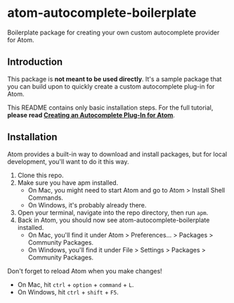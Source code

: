 # atom-autocomplete-boilerplate

Boilerplate package for creating your own custom autocomplete provider for Atom.

## Introduction

This package is **not meant to be used directly**. It's a sample package that you can build upon to quickly create a custom autocomplete plug-in for Atom.

This README contains only basic installation steps. For the full tutorial, **please read [Creating an Autocomplete Plug-In for Atom](http://codersblock.com/blog/creating-an-autocomplete-plug-in-for-atom/)**.

## Installation

Atom provides a built-in way to download and install packages, but for local development, you'll want to do it this way.

1. Clone this repo.
2. Make sure you have apm installed.
    - On Mac, you might need to start Atom and go to Atom &gt; Install Shell Commands.
    - On Windows, it's probably already there.
3. Open your terminal, navigate into the repo directory, then run `apm`.
4. Back in Atom, you should now see atom-autocomplete-boilerplate installed.
    - On Mac, you'll find it under Atom &gt; Preferences... &gt; Packages &gt; Community Packages.
    - On Windows, you'll find it under File &gt; Settings &gt; Packages &gt; Community Packages.

Don't forget to reload Atom when you make changes!
- On Mac, hit `ctrl` + `option` + `command` + `L`.
- On Windows, hit `ctrl` + `shift` + `F5`.

